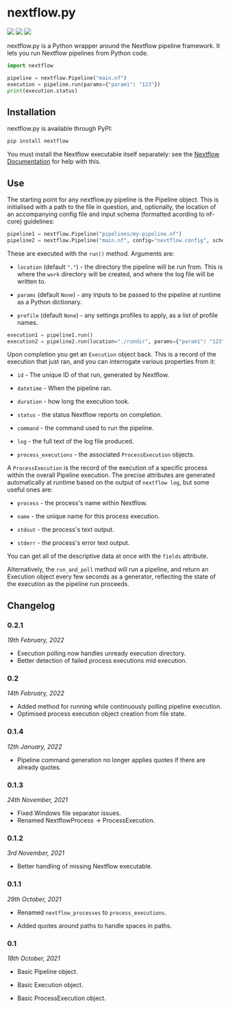 # nextflow.py

![](https://github.com/goodwright/nextflow.py/actions/workflows/main.yml/badge.svg)
[![](https://img.shields.io/pypi/pyversions/nextflow.svg?color=3776AB&logo=python&logoColor=white)](https://www.python.org/)
[![](https://img.shields.io/pypi/l/nextflow.svg?color=blue)](https://github.com/goodwright/nextflow.py/blob/master/LICENSE)

nextflow.py is a Python wrapper around the Nextflow pipeline framework. It lets
you run Nextflow pipelines from Python code.

```python
import nextflow

pipeline = nextflow.Pipeline("main.nf")
execution = pipeline.run(params={"param1": "123"})
print(execution.status)
```

## Installation

nextflow.py is available through PyPI:

```bash
pip install nextflow
```

You must install the Nextflow executable itself separately: see the
[Nextflow Documentation](https://www.nextflow.io/docs/latest/getstarted.html#installation)
for help with this.

## Use

The starting point for any nextflow.py pipeline is the Pipeline object. This is
initialised with a path to the file in question, and, optionally, the location
of an accompanying config file and input schema (formatted acording to nf-core)
guidelines:

```python
pipeline1 = nextflow.Pipeline("pipelines/my-pipeline.nf")
pipeline2 = nextflow.Pipeline("main.nf", config="nextflow.config", schema="inputs.json")
```

These are executed with the `run()` method. Arguments are:

- `location` (default `"."`) - the directory the pipeline will be run from. This
is where the `work` directory will be created, and where the log file will be
written to.

- `params` (default `None`) - any inputs to be passed to the pipeline at runtime
as a Python dictionary.

- `profile` (default `None`) - any settings profiles to apply, as a list of
profile names.

```python
execution1 = pipeline1.run()
execution2 = pipeline2.run(location="./rundir", params={"param1": "123"}, profile=["docker", "test"])
```

Upon completion you get an `Execution` object back. This is a record of the
execution that just ran, and you can interrogate various properties from it:

- `id` - The unique ID of that run, generated by Nextflow.

- `datetime` - When the pipeline ran.

- `duration` - how long the execution took.

- `status` - the status Nextflow reports on completion.

- `command` - the command used to run the pipeline.

- `log` - the full text of the log file produced.

- `process_executions` - the associated `ProcessExecution` objects.

A `ProcessExecution` is the record of the execution of a specific process within
the overall Pipeline execution. The precise attributes are generated
automatically at runtime based on the output of `nextflow log`, but some useful
ones are:

- `process` - the process's name within Nextflow.

- `name` - the unique name for this process execution.

- `stdout` - the process's text output.

- `stderr` - the process's error text output.

You can get all of the descriptive data at once with the `fields` attribute.

Alternatively, the `run_and_poll` method will run a pipeline, and return an
Execution object every few seconds as a generator, reflecting the state of the
execution as the pipeline run proceeds.

## Changelog

### 0.2.1

*19th February, 2022*

- Execution polling now handles unready execution directory.
- Better detection of failed process executions mid execution.


### 0.2

*14th February, 2022*

- Added method for running while continuously polling pipeline execution.
- Optimised process execution object creation from file state.

### 0.1.4

*12th January, 2022*

- Pipeline command generation no longer applies quotes if there are already quotes.


### 0.1.3

*24th November, 2021*

- Fixed Windows file separator issues.
- Renamed NextflowProcess -> ProcessExecution.

### 0.1.2

*3rd November, 2021*

- Better handling of missing Nextflow executable.

### 0.1.1

*29th October, 2021*

- Renamed `nextflow_processes` to `process_executions`.

- Added quotes around paths to handle spaces in paths.

### 0.1

*18th October, 2021*

- Basic Pipeline object.

- Basic Execution object.

- Basic ProcessExecution object.